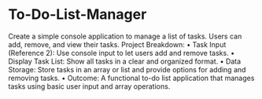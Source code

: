 # To-Do-List-Manager
Create a simple console application to manage a list of tasks. Users can add, remove, and view their tasks.
Project Breakdown:
• Task Input (Reference 2): Use console input to let users add and remove
tasks.
• Display Task List: Show all tasks in a clear and organized format.
• Data Storage: Store tasks in an array or list and provide options for adding
and removing tasks.
• Outcome: A functional to-do list application that manages tasks using basic
user input and array operations.
